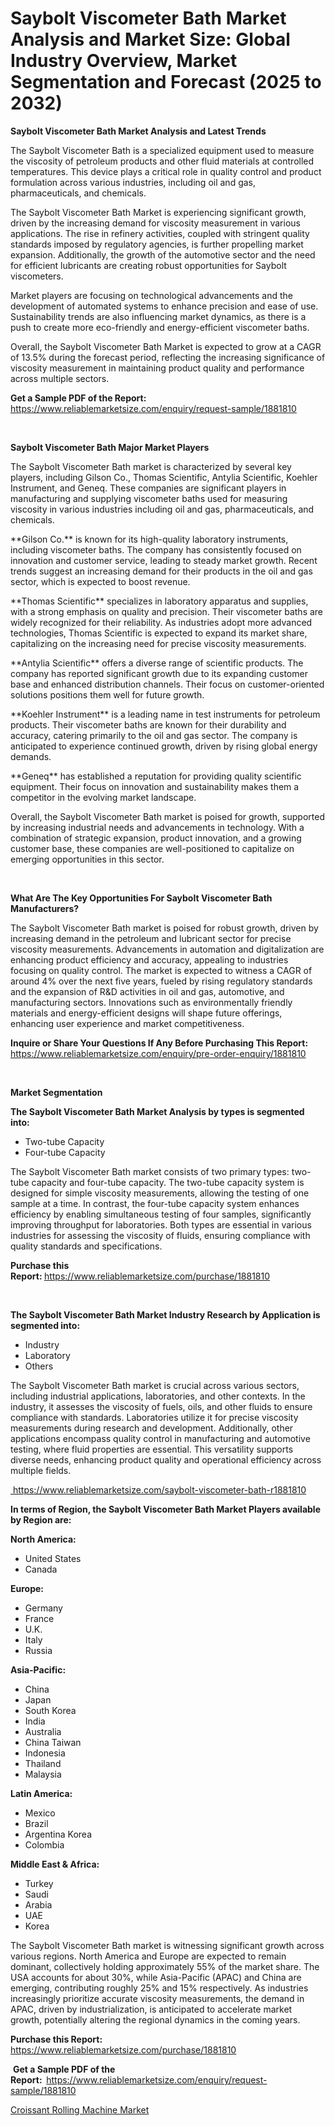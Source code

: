 <p><h1>Saybolt Viscometer Bath Market Analysis and Market Size: Global Industry Overview, Market Segmentation and Forecast (2025 to 2032)</h1></p><p><strong>Saybolt Viscometer Bath Market Analysis and Latest Trends</strong></p>
<p><p>The Saybolt Viscometer Bath is a specialized equipment used to measure the viscosity of petroleum products and other fluid materials at controlled temperatures. This device plays a critical role in quality control and product formulation across various industries, including oil and gas, pharmaceuticals, and chemicals. </p><p>The Saybolt Viscometer Bath Market is experiencing significant growth, driven by the increasing demand for viscosity measurement in various applications. The rise in refinery activities, coupled with stringent quality standards imposed by regulatory agencies, is further propelling market expansion. Additionally, the growth of the automotive sector and the need for efficient lubricants are creating robust opportunities for Saybolt viscometers. </p><p>Market players are focusing on technological advancements and the development of automated systems to enhance precision and ease of use. Sustainability trends are also influencing market dynamics, as there is a push to create more eco-friendly and energy-efficient viscometer baths. </p><p>Overall, the Saybolt Viscometer Bath Market is expected to grow at a CAGR of 13.5% during the forecast period, reflecting the increasing significance of viscosity measurement in maintaining product quality and performance across multiple sectors.</p></p>
<p><strong>Get a Sample PDF of the Report:&nbsp;</strong> <a href="https://www.reliablemarketsize.com/enquiry/request-sample/1881810?utm_campaign=2281&utm_medium=2&utm_source=Github&utm_content=ia&utm_term=11042025&utm_id=saybolt-viscometer-bath">https://www.reliablemarketsize.com/enquiry/request-sample/1881810</a></p>
<p>&nbsp;</p>
<p><strong>Saybolt Viscometer Bath Major Market Players</strong></p>
<p><p>The Saybolt Viscometer Bath market is characterized by several key players, including Gilson Co., Thomas Scientific, Antylia Scientific, Koehler Instrument, and Geneq. These companies are significant players in manufacturing and supplying viscometer baths used for measuring viscosity in various industries including oil and gas, pharmaceuticals, and chemicals.</p><p>**Gilson Co.** is known for its high-quality laboratory instruments, including viscometer baths. The company has consistently focused on innovation and customer service, leading to steady market growth. Recent trends suggest an increasing demand for their products in the oil and gas sector, which is expected to boost revenue.</p><p>**Thomas Scientific** specializes in laboratory apparatus and supplies, with a strong emphasis on quality and precision. Their viscometer baths are widely recognized for their reliability. As industries adopt more advanced technologies, Thomas Scientific is expected to expand its market share, capitalizing on the increasing need for precise viscosity measurements.</p><p>**Antylia Scientific** offers a diverse range of scientific products. The company has reported significant growth due to its expanding customer base and enhanced distribution channels. Their focus on customer-oriented solutions positions them well for future growth.</p><p>**Koehler Instrument** is a leading name in test instruments for petroleum products. Their viscometer baths are known for their durability and accuracy, catering primarily to the oil and gas sector. The company is anticipated to experience continued growth, driven by rising global energy demands.</p><p>**Geneq** has established a reputation for providing quality scientific equipment. Their focus on innovation and sustainability makes them a competitor in the evolving market landscape.</p><p>Overall, the Saybolt Viscometer Bath market is poised for growth, supported by increasing industrial needs and advancements in technology. With a combination of strategic expansion, product innovation, and a growing customer base, these companies are well-positioned to capitalize on emerging opportunities in this sector.</p></p>
<p>&nbsp;</p>
<p><strong>What Are The Key Opportunities For Saybolt Viscometer Bath Manufacturers?</strong></p>
<p><p>The Saybolt Viscometer Bath market is poised for robust growth, driven by increasing demand in the petroleum and lubricant sector for precise viscosity measurements. Advancements in automation and digitalization are enhancing product efficiency and accuracy, appealing to industries focusing on quality control. The market is expected to witness a CAGR of around 4% over the next five years, fueled by rising regulatory standards and the expansion of R&D activities in oil and gas, automotive, and manufacturing sectors. Innovations such as environmentally friendly materials and energy-efficient designs will shape future offerings, enhancing user experience and market competitiveness.</p></p>
<p><strong>Inquire or Share Your Questions If Any Before Purchasing This Report:</strong> <a href="https://www.reliablemarketsize.com/enquiry/pre-order-enquiry/1881810?utm_campaign=2281&utm_medium=2&utm_source=Github&utm_content=ia&utm_term=11042025&utm_id=saybolt-viscometer-bath">https://www.reliablemarketsize.com/enquiry/pre-order-enquiry/1881810</a></p>
<p>&nbsp;</p>
<p><strong>Market Segmentation</strong></p>
<p><strong>The Saybolt Viscometer Bath Market Analysis by types is segmented into:</strong></p>
<p><ul><li>Two-tube Capacity</li><li>Four-tube Capacity</li></ul></p>
<p><p>The Saybolt Viscometer Bath market consists of two primary types: two-tube capacity and four-tube capacity. The two-tube capacity system is designed for simple viscosity measurements, allowing the testing of one sample at a time. In contrast, the four-tube capacity system enhances efficiency by enabling simultaneous testing of four samples, significantly improving throughput for laboratories. Both types are essential in various industries for assessing the viscosity of fluids, ensuring compliance with quality standards and specifications.</p></p>
<p><strong>Purchase this Report:&nbsp;</strong><a href="https://www.reliablemarketsize.com/purchase/1881810?utm_campaign=2281&utm_medium=2&utm_source=Github&utm_content=ia&utm_term=11042025&utm_id=saybolt-viscometer-bath">https://www.reliablemarketsize.com/purchase/1881810</a></p>
<p>&nbsp;</p>
<p><strong>The Saybolt Viscometer Bath Market Industry Research by Application is segmented into:</strong></p>
<p><ul><li>Industry</li><li>Laboratory</li><li>Others</li></ul></p>
<p><p>The Saybolt Viscometer Bath market is crucial across various sectors, including industrial applications, laboratories, and other contexts. In the industry, it assesses the viscosity of fuels, oils, and other fluids to ensure compliance with standards. Laboratories utilize it for precise viscosity measurements during research and development. Additionally, other applications encompass quality control in manufacturing and automotive testing, where fluid properties are essential. This versatility supports diverse needs, enhancing product quality and operational efficiency across multiple fields.</p></p>
<p><a href="https://www.reliablemarketsize.com/saybolt-viscometer-bath-r1881810?utm_campaign=2281&utm_medium=2&utm_source=Github&utm_content=ia&utm_term=11042025&utm_id=saybolt-viscometer-bath">&nbsp;https://www.reliablemarketsize.com/saybolt-viscometer-bath-r1881810</a></p>
<p><strong>In terms of Region, the Saybolt Viscometer Bath Market Players available by Region are:</strong></p>
<p>
    <p> <strong> North America: </strong>
        <ul>
            <li>United States</li>
            <li>Canada</li>
        </ul>
        </p> 
    <p> <strong> Europe: </strong>
        <ul>
            <li>Germany</li>
            <li>France</li>
            <li>U.K.</li>
            <li>Italy</li>
            <li>Russia</li>
        </ul>
        </p> 
    <p> <strong> Asia-Pacific: </strong>
        <ul>
            <li>China</li>
            <li>Japan</li>
            <li>South Korea</li>
            <li>India</li>
            <li>Australia</li>
            <li>China Taiwan</li>
            <li>Indonesia</li>
            <li>Thailand</li>
            <li>Malaysia</li>
        </ul>
        </p> 
    <p> <strong> Latin America: </strong>
        <ul>
            <li>Mexico</li>
            <li>Brazil</li>
            <li>Argentina Korea</li>
            <li>Colombia</li>
        </ul>
        </p> 
    <p> <strong> Middle East & Africa: </strong>
        <ul>
            <li>Turkey</li>
            <li>Saudi</li>
            <li>Arabia</li>
            <li>UAE</li>
            <li>Korea</li>
        </ul>
    </p>
    </p>
<p><p>The Saybolt Viscometer Bath market is witnessing significant growth across various regions. North America and Europe are expected to remain dominant, collectively holding approximately 55% of the market share. The USA accounts for about 30%, while Asia-Pacific (APAC) and China are emerging, contributing roughly 25% and 15% respectively. As industries increasingly prioritize accurate viscosity measurements, the demand in APAC, driven by industrialization, is anticipated to accelerate market growth, potentially altering the regional dynamics in the coming years.</p></p>
<p><strong>Purchase this Report: </strong><a href="https://www.reliablemarketsize.com/purchase/1881810?utm_campaign=2281&utm_medium=2&utm_source=Github&utm_content=ia&utm_term=11042025&utm_id=saybolt-viscometer-bath">https://www.reliablemarketsize.com/purchase/1881810</a></p>
<p>&nbsp;<strong>Get a Sample PDF of the Report:&nbsp;&nbsp;</strong><a href="https://www.reliablemarketsize.com/enquiry/request-sample/1881810?utm_campaign=2281&utm_medium=2&utm_source=Github&utm_content=ia&utm_term=11042025&utm_id=saybolt-viscometer-bath">https://www.reliablemarketsize.com/enquiry/request-sample/1881810</a></p>
<p><strong></strong></p>
<p><p><a href="https://github.com/benasjuettk3/Market-Research-Report-List-1/blob/main/croissant-rolling-machine-market.md?utm_campaign=2281&utm_medium=2&utm_source=Github&utm_content=ia&utm_term=11042025&utm_id=saybolt-viscometer-bath">Croissant Rolling Machine Market</a></p></p>
